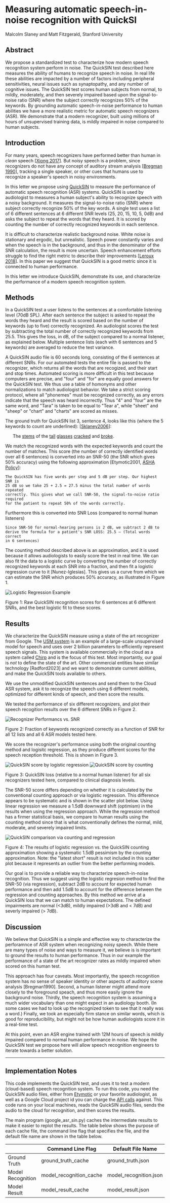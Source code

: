 # Measuring automatic speech-in-noise recognition with QuickSI
Malcolm Slaney and Matt Fitzgerald,
Stanford University

## Abstract
We propose a standardized test 
to characterize how modern speech recognition system perform in noise. 
The QuickSIN test described here measures the ability of humans 
to recognize speech in noise.
In real life these abilities are impacted by
a number of factors including peripheral sensitivities, neural issues such 
as synaptopathy, and any number of cognitive issues. The QuickSIN test scores
human subjects from normal, to mildly, moderately, 
and then severely impaired based upon 
the signal-to-noise ratio (SNR) where the subject correctly recognizes 50% 
of the keywords. 
By grounding automatic speech-in-noise performance to human abilities
we have a more realistic metric for automatic speech recognizers (ASR).
We demonstrate that a modern recognizer, built using millions of hours of 
unsupervised training data, is mildly impaired in noise compared 
to human subjects.

## Introduction

For many years, speech recognizers have performed better than human in 
*clean* speech 
[[Xiong 2017](https://ieeexplore.ieee.org/abstract/document/8461870)].
But noisy speech is a problem, since recognizers
do not have any concept of auditory stream analysis
[[Bregman 1990](https://direct.mit.edu/books/book/3887/Auditory-Scene-AnalysisThe-Perceptual-Organization)],
tracking a single speaker,
or other cues that humans use to recognize a speaker's speech
in noisy environments.

In this letter we propose using 
[QuickSIN](https://pubmed.ncbi.nlm.nih.gov/15532670/)
to measure the performance of automatic speech recognition (ASR) systems. 
QuickSIN is used by audiologist to measures a human subject's 
ability to recognize speech with a noisy background.  It measures the 
signal-to-noise ratio (SNR) where subject correctly recognize
50% of the key words.
A single test uses a list of 6 different sentences at 6 different SNR levels
(25, 20, 15, 10, 5, 0dB) and asks the subject to repeat the words that they 
heard. It is scored by counting the number of correctly recognized
keywords in each sentence.

It is difficult to characterize realistic background noise. White noise is
stationary and ergodic, but unrealistic. 
Speech power constantly varies and when the speech is in the background, and
thus in the denominator of the SNR calculation, 
the result is more uncertain. 
Speech enhancement efforts struggle to find the right metric to describe their
improvements [[Leroux 2018](https://arxiv.org/abs/1811.02508#)].
In this paper we suggest that  QuickSIN is a good
metric since it is connected to human performance.

In this letter we introduce QuickSIN, demonstrate its use, and characterize
the performance of a modern speech recognition system.

## Methods
In a QuickSIN test a user listens to the sentences at
a comfortable listening level (70dB SPL).
After each sentence the subject is asked to repeat the words they
heard and the result is scored based on the number of keywords (up to five) 
correctly recognized. An audiologist scores the test by subtracting the total number 
of correctly recognized keywords from 25.5.  This gives the loss, in dB, of
the subject compared to a normal listener, as explained below.
Multiple sentence lists (each with 6 sentences and
5 keywords) are averaged to reduce the test variance.

A QuickSIN audio file is 60 seconds long,
consisting of the 6 sentences at different
SNRs. 
For our automated tests
the entire file is passed to the recognizer, which returns all the words
that are recogized, and their start and stop times. 
Automated scoring is more difficult in this test because computers are precise, 
and "four" and "for" are equally good answers for
the QuickSIN test.  We thus use a table of homonyms and other normalizations
to match audiologist behavior. We take a strict scoring protocol, where 
all "phonemes" must be recognized correctly, as any errors indicate that the
speech was heard incorrectly.
Thus "4" and "four" are the same word, and "Tara" is taken to be
equal to "Tear a", 
while "sheet" and "sheep" or "chart" and "charts" are scored as misses.

The ground truth for QuickSIN list 3, sentence 4, looks like this (where the 
5 keywords to count are underlined):
[[Sklaney2006](https://etda.libraries.psu.edu/files/final_submissions/5788)]:

&nbsp;&nbsp;&nbsp;&nbsp;&nbsp;&nbsp;The <ins>stems</ins> of the <ins>tall</ins> <ins>glasses</ins> <ins>cracked</ins> and <ins>broke</ins>.

We match the recognized words with the expected keywords and count the number
of matches.
This score (the number of correctly identified words over all 6 sentences)
is converted into an SNR-50 (the SNR which gives 50% accuracy)
using the following approximation [Etymotic2001, 
[ASHA Policy](https://www.asha.org/policy/gl1988-00008/)]:
```
The QuickSIN has five words per step and 5 dB per step. Our highest SNR is
25 dB so we take 25 + 2.5 = 27.5 minus the total number of words repeated 
correctly. This gives what we call SNR-50, the signal-to-noise ratio required
for the patient to repeat 50% of the words correctly.
```
Furthermore this is converted into SNR Loss (compared to normal human listeners)
```
Since SNR-50 for normal-hearing persons is 2 dB, we subtract 2 dB to 
derive the formula for a patient's SNR LOSS: 25.5 – (Total words correct 
in 6 sentences)
```

The counting method described above is an approximation, and it is used because
it allows audiologists to easily score the test in real time.
We can also fit the data to a logistic curve by
converting the number of correctly recognized keywords at each SNR
into a fraction, and then fit
a logistic regression curve to it [Nunez-Iglesias].
This gives us a curve from which we can
estimate the SNR which produces 50% accuracy, as illustrated in Figure 1.

![Logistic Regression Example](results/logistic_fit.png)

Figure 1: Raw QuickSIN recognition scores for 6 sentences at 6 different SNRs,
and the best logistic fit to these scores.

## Results

We characterize the QuickSIN measure using a state of the art recognizer from 
Google.
The [USM system](https://arxiv.org/abs/2303.01037)
is an example of a large-scale unsupervised model for speech
and uses over 2 billion parameters to
efficiently represent speech signals.
This system is available commercially in the cloud as a system called
[Chirp](https://cloud.google.com/speech-to-text/v2/docs/chirp-model)
and is the focus of this test.
Most importantly, our goal is *not* to define the state of the art.
Other commercial entities have similar 
technology [Radford2023] and we want to demonstrate
current abilities, and make the QuickSIN tools available to others.

We use the unmodified QuickSIN sentences and send them to the Cloud ASR system,
ask it to recognize the speech using 6 different models, 
optimized for different kinds of speech, and then score the results.

We tested the performance of six different recognizers, and plot their speech
recogition results over the 6 different SNRs in Figure 2.

![Recognizer Performancs vs. SNR](results/all_score_graph.png)

Figure 2: Fraction of keywords recognized correctly
as a function of SNR for all 12 lists and all
6 ASR models tested here.

We score the recognizer's performance using both the original counting method
and logisitc regression, as they produce different scores for the 
speech reception threshold. This is shown in Figure 3.

![QuickSIN score by logistic regression](results/spin_logistic_graph.png)
![QuickSIN score by counting](results/spin_counting_graph.png)

Figure 3: QuickSIN loss (relative to a normal human listener) for all six
recognizers tested here, compared to clinical diagnosis levels.

The SNR-50 score differs depending on whether it is calculated by the
conventional counting approach or via logistic regression.
This difference appears to be systematic and is shown in the scatter plot below.
Using linear regression we measure a 1.5dB downward shift (optimism)
in the results when using the regression approach.
While the regression method has a firmer statistical basis, we compare 
to human results
using the counting method since that is what conventionally defines the 
normal, mild, moderate, and severely impaired limits.

![QuickSIN comparison via counting and regression](results/logistic-counting-comparison.png
)

Figure 4: The results of logistic regression vs.
the QuickSIN counting approximation
showing a systematic 1.5dB pessimism by the counting approximation.
Note: the "latest short" result is not included in this scatter plot because 
it represents an outlier from the better performing models.

Our goal is to provide a reliable way to characterize speech-in-noise
recognition.
Thus we suggest using the logistic regresion method to find the
SNR-50 (via regression), subtract 2dB to account for expected human performance
and then add 1.5dB to account for the difference between the regression and 
counting approaches.  By this method we arrive at a QuickSIN loss that 
we can match to human expectations.
The defined impairments are normal (<3dB), 
mildly impaired (>3dB and < 7dB) and severly impaired (> 7dB).

## Discussion

We believe that QuickSIN is a simple and effective way to characterize
the perforamnce of ASR system when recognizing noisy speech. 
While there are many types of noise and ways to measure it, 
we believe is is important to ground the results to human performance.
Thus in our example the performance of a state of the art recognizer
rates as mildly impaired when scored on this human test.

This approach has four caveats.
Most importantly, the speech recognition
system has no sense of speaker identity or other aspects of auditory scene
analysis [Bregman1990].
Second, a human listener might attend more closely to the foreground
speach, and thus more easily ignore the background noise. 
Thirdly, the 
speech recognition system is assuming a much wider vocabulary
than one might expect in an audiology booth.
(In some cases we had to look up the recognized token
to see that it really was a word.)
Finally, we took an especially firm stance
on similar words, which is good for reproducibility, but might not be how
human audiologists score it in a real-time test.

At this point, even an ASR engine trained with 12M hours of speech is
mildly impaired compared to normal human performance in noise. 
We hope the
QuickSIN test we propose here will allow speech recognition engineers to
iterate towards a better solution.


---

## Implementation Notes

This code implements the QuickSIN test, and uses it to test a modern
(cloud-based) speech recognition system.  To run this code, you need
the QuickSIN audio files, either from 
[Etymotic](https://www.etymotic.com/product/quicksin/)
or your favorite audiologist, as well as a Google Cloud project id you can
charge the 
[API calls](https://cloud.google.com/speech-to-text/v2/docs/sync-recognize)
against. This code runs on your local machines, reads the QuickSIN
audio files, sends the audio to the cloud for recognition, and then scores
the results.

The main program (google_asr_sin.py) caches the intermediate results 
to make it easier to replot the results.
The table below shows the purpose of each cache file,
the command line flag that specifies the file,
and the default file name are shown in the table below.

|                   | **Command Line Flag**   | **Default File Name**  |
|-------------------|-------------------------|------------------------|
| Ground Truth      | ground_truth_cache      | ground_truth.json      |
| Model Recognition | model_recognition_cache | model_recognition.json |
| Model Result      | model_result_cache      | model_result.json      |

